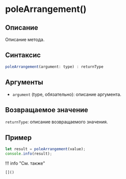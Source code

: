 # poleArrangement()

## Описание
Описание метода.

## Синтаксис
```javascript
poleArrangement(argument: type) : returnType
```

## Аргументы
- `argument` (type, обязательно): описание аргумента.

## Возвращаемое значение
`returnType`: описание возвращаемого значения.

## Пример
```javascript linenums="1"
let result = poleArrangement(value);
console.info(result);
```

!!! info "См. также"

    []()


